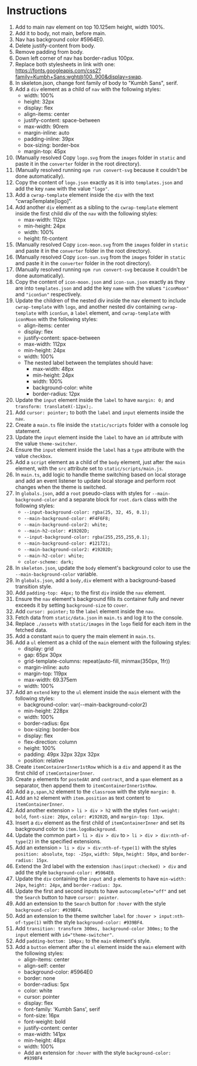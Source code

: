 # Instructions

1. Add to main nav element on top 10.125em height, width 100%.
2. Add it to body, not main, before main.
3. Nav has background color #5964E0.
4. Delete justify-content from body.
5. Remove padding from body.
6. Down left corner of nav has border-radius 100px.
7. Replace both stylesheets in link with one: <https://fonts.googleapis.com/css2?family=Kumbh+Sans:wght@100..900&display=swap>.
8. In skeleton.json, change font family of body to "Kumbh Sans", serif.
9. Add a `div` element as a child of `nav` with the following styles:
   - width: 100%
   - height: 32px
   - display: flex
   - align-items: center
   - justify-content: space-between
   - max-width: 90rem
   - margin-inline: auto
   - padding-inline: 39px
   - box-sizing: border-box
   - margin-top: 45px
10. (Manually resolved Copy `logo.svg` from the `images` folder in `static` and paste it in the `converter` folder in the root directory).
11. (Manually resolved running `npm run convert-svg` because it couldn't be done automatically).
12. Copy the content of `logo.json` exactly as it is into `templates.json` and add the key `name` with the value `"logo"`.
13. Add a `cwrap-template` element inside the `div` with the text "cwrapTemplate[logo]".
14. Add another `div` element as a sibling to the `cwrap-template` element inside the first child div of the `nav` with the following styles:
    - max-width: 112px
    - min-height: 24px
    - width: 100%
    - height: fit-content
15. (Manually resolved Copy `icon-moon.svg` from the `images` folder in `static` and paste it in the `converter` folder in the root directory).
16. (Manually resolved Copy `icon-sun.svg` from the `images` folder in `static` and paste it in the `converter` folder in the root directory).
17. (Manually resolved running `npm run convert-svg` because it couldn't be done automatically).
18. Copy the content of `icon-moon.json` and `icon-sun.json` exactly as they are into `templates.json` and add the key `name` with the values `"iconMoon"` and `"iconSun"` respectively.
19. Update the children of the nested div inside the nav element to include `cwrap-template` with `logo`, and another nested div containing `cwrap-template` with `iconSun`, a `label` element, and `cwrap-template` with `iconMoon` with the following styles:
    - align-items: center
    - display: flex
    - justify-content: space-between
    - max-width: 112px
    - min-height: 24px
    - width: 100%
    - The nested label between the templates should have:
      - max-width: 48px
      - min-height: 24px
      - width: 100%
      - background-color: white
      - border-radius: 12px
20. Update the `input` element inside the `label` to have `margin: 0;` and `transform: translateX(-12px);`.
21. Add `cursor: pointer;` to both the `label` and `input` elements inside the `nav`.
22. Create a `main.ts` file inside the `static/scripts` folder with a console log statement.
23. Update the `input` element inside the `label` to have an `id` attribute with the value `theme-switcher`.
24. Ensure the `input` element inside the `label` has a `type` attribute with the value `checkbox`.
25. Add a `script` element as a child of the `body` element, just after the `main` element, with the `src` attribute set to `static/scripts/main.js`.
26. In `main.ts`, add logic to handle theme switching based on local storage and add an event listener to update local storage and perform root changes when the theme is switched.
27. In `globals.json`, add a `root` pseudo-class with styles for `--main-background-color` and a separate block for `root.dark` class with the following styles:
    - `--input-background-color: rgba(25, 32, 45, 0.1);`
    - `--main-background-color: #F4F6F8;`
    - `--main-background-color2: white;`
    - `--main-h2-color: #19202D;`
    - `--input-background-color: rgba(255,255,255,0.1);`
    - `--main-background-color: #121721;`
    - `--main-background-color2: #19202D;`
    - `--main-h2-color: white;`
    - `color-scheme: dark;`
28. In `skeleton.json`, update the `body` element's background color to use the `--main-background-color` variable.
29. In `globals.json`, add a `body,div` element with a background-based transition style.
30. Add `padding-top: 44px;` to the first `div` inside the `nav` element.
31. Ensure the `nav` element's background fills its container fully and never exceeds it by setting `background-size` to `cover`.
32. Add `cursor: pointer;` to the `label` element inside the `nav`.
33. Fetch data from `static/data.json` in `main.ts` and log it to the console.
34. Replace `./assets` with `static/images` in the `logo` field for each item in the fetched data.
35. Add a constant `main` to query the main element in `main.ts`.
36. Add a `ul` element as a child of the `main` element with the following styles:
    - display: grid
    - gap: 65px 30px
    - grid-template-columns: repeat(auto-fill, minmax(350px, 1fr))
    - margin-inline: auto
    - margin-top: 119px
    - max-width: 69.375em
    - width: 100%
37. Add an `extend` key to the `ul` element inside the `main` element with the following styles:
    - background-color: var(--main-background-color2)
    - min-height: 228px
    - width: 100%
    - border-radius: 6px
    - box-sizing: border-box
    - display: flex
    - flex-direction: column
    - height: 100%
    - padding: 49px 32px 32px 32px
    - position: relative
38. Create `itemContainerInner1stRow` which is a `div` and append it as the first child of `itemContainerInner`.
39. Create `p` elements for `postedAt` and `contract`, and a `span` element as a separator, then append them to `itemContainerInner1stRow`.
40. Add a `p,span,h2` element to the `classroom` with the style `margin: 0`.
41. Add an `h2` element with `item.position` as text content to `itemContainerInner`.
42. Add another extension `> li > div > h2` with the styles `font-weight: bold`, `font-size: 20px`, `color: #19202D`, and `margin-top: 13px`.
43. Insert a `div` element as the first child of `itemContainerInner` and set its background color to `item.logoBackground`.
44. Update the common part `> li > div > div` to `> li > div > div:nth-of-type(2)` in the specified extensions.
45. Add an extension `> li > div > div:nth-of-type(1)` with the styles `position: absolute`, `top: -25px`, `width: 50px`, `height: 50px`, and `border-radius: 15px`.
46. Extend the 3rd label with the extension `:has(input:checked) > div` and add the style `background-color: #5964E0`.
47. Update the `div` containing the `input` and `p` elements to have `min-width: 24px`, `height: 24px`, and `border-radius: 3px`.
48. Update the first and second inputs to have `autocomplete="off"` and set the `Search` button to have `cursor: pointer`.
49. Add an extension to the `Search` button for `:hover` with the style `background-color: #939BF4`.
50. Add an extension to the theme switcher `label` for `:hover > input:nth-of-type(1)` with the style `background-color: #939BF4`.
51. Add `transition: transform 300ms, background-color 300ms;` to the `input` element with `id="theme-switcher"`.
52. Add `padding-bottom: 104px;` to the `main` element's style.
53. Add a `button` element after the `ul` element inside the `main` element with the following styles:
    - align-items: center
    - align-self: center
    - background-color: #5964E0
    - border: none
    - border-radius: 5px
    - color: white
    - cursor: pointer
    - display: flex
    - font-family: 'Kumbh Sans', serif
    - font-size: 16px
    - font-weight: bold
    - justify-content: center
    - max-width: 141px
    - min-height: 48px
    - width: 100%
    - Add an extension for `:hover` with the style `background-color: #939BF4`
